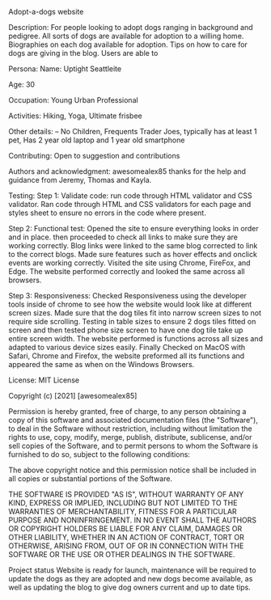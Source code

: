Adopt-a-dogs website

Description:
For people looking to adopt dogs ranging in background and pedigree. All sorts of dogs are available for adoption to a willing home. Biographies on each dog available for adoption. Tips on how to care for dogs are giving in the blog. Users are able to


Persona:
Name: Uptight Seattleite

Age: 30

Occupation: Young Urban Professional

Activities: Hiking, Yoga, Ultimate frisbee

Other details: – No Children, Frequents Trader Joes, typically has at least 1 pet, Has 2 year old laptop and 1 year old smartphone



Contributing:
Open to suggestion and contributions


Authors and acknowledgment:
awesomealex85 thanks for the help and guidance from Jeremy, Thomas and Kayla.

Testing:
Step 1: Validate code: run code through HTML validator and CSS validator. Ran code through HTML and CSS validators for each page and styles sheet to ensure no errors in the code where present.

Step 2: Functional test: Opened the site to ensure everything looks in order and in place. then proceeded to check all links to make sure they are working correctly. Blog links were linked to the same blog corrected to link to the correct blogs. Made sure features such as hover effects and onclick events are working correctly. Visited the site using Chrome, FireFox, and Edge. The website performed correctly and looked the same across all browsers.

Step 3: Responsiveness:
Checked Responsiveness using the developer tools inside of chrome to see how the website would look like at different screen sizes. Made sure that the dog tiles fit into narrow screen sizes to not require side scrolling. Testing in table sizes to ensure 2 dogs tiles fitted on screen and then tested phone size screen to have one dog tile take up entire screen width. The website performed is functions across all sizes and adapted to various device sizes easily. Finally Checked on MacOS with Safari, Chrome and Firefox, the website preformed all its functions and appeared the same as when on the Windows Browsers.

License:
MIT License

Copyright (c) [2021] [awesomealex85]

Permission is hereby granted, free of charge, to any person obtaining a copy
of this software and associated documentation files (the "Software"), to deal
in the Software without restriction, including without limitation the rights
to use, copy, modify, merge, publish, distribute, sublicense, and/or sell
copies of the Software, and to permit persons to whom the Software is
furnished to do so, subject to the following conditions:

The above copyright notice and this permission notice shall be included in all
copies or substantial portions of the Software.

THE SOFTWARE IS PROVIDED "AS IS", WITHOUT WARRANTY OF ANY KIND, EXPRESS OR
IMPLIED, INCLUDING BUT NOT LIMITED TO THE WARRANTIES OF MERCHANTABILITY,
FITNESS FOR A PARTICULAR PURPOSE AND NONINFRINGEMENT. IN NO EVENT SHALL THE
AUTHORS OR COPYRIGHT HOLDERS BE LIABLE FOR ANY CLAIM, DAMAGES OR OTHER
LIABILITY, WHETHER IN AN ACTION OF CONTRACT, TORT OR OTHERWISE, ARISING FROM,
OUT OF OR IN CONNECTION WITH THE SOFTWARE OR THE USE OR OTHER DEALINGS IN THE
SOFTWARE.

Project status
Website is ready for launch, maintenance will be required to update the dogs as they are adopted and new dogs become available, as well as updating the blog to give dog owners current and up to date tips. 
